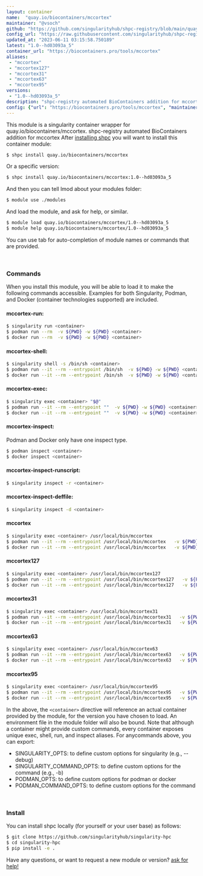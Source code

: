 ```yaml
---
layout: container
name:  "quay.io/biocontainers/mccortex"
maintainer: "@vsoch"
github: "https://github.com/singularityhub/shpc-registry/blob/main/quay.io/biocontainers/mccortex/container.yaml"
config_url: "https://raw.githubusercontent.com/singularityhub/shpc-registry/main/quay.io/biocontainers/mccortex/container.yaml"
updated_at: "2023-06-11 03:15:58.750189"
latest: "1.0--hd03093a_5"
container_url: "https://biocontainers.pro/tools/mccortex"
aliases:
 - "mccortex"
 - "mccortex127"
 - "mccortex31"
 - "mccortex63"
 - "mccortex95"
versions:
 - "1.0--hd03093a_5"
description: "shpc-registry automated BioContainers addition for mccortex"
config: {"url": "https://biocontainers.pro/tools/mccortex", "maintainer": "@vsoch", "description": "shpc-registry automated BioContainers addition for mccortex", "latest": {"1.0--hd03093a_5": "sha256:21b784cc4ff2cef9ff84aa966fc88b0f496d763cbfe3e6cd406ac59eccb980a0"}, "tags": {"1.0--hd03093a_5": "sha256:21b784cc4ff2cef9ff84aa966fc88b0f496d763cbfe3e6cd406ac59eccb980a0"}, "docker": "quay.io/biocontainers/mccortex", "aliases": {"mccortex": "/usr/local/bin/mccortex", "mccortex127": "/usr/local/bin/mccortex127", "mccortex31": "/usr/local/bin/mccortex31", "mccortex63": "/usr/local/bin/mccortex63", "mccortex95": "/usr/local/bin/mccortex95"}}
---
```


This module is a singularity container wrapper for quay.io/biocontainers/mccortex.
shpc-registry automated BioContainers addition for mccortex
After [installing shpc](#install) you will want to install this container module:


```bash
$ shpc install quay.io/biocontainers/mccortex
```

Or a specific version:

```bash
$ shpc install quay.io/biocontainers/mccortex:1.0--hd03093a_5
```

And then you can tell lmod about your modules folder:

```bash
$ module use ./modules
```

And load the module, and ask for help, or similar.

```bash
$ module load quay.io/biocontainers/mccortex/1.0--hd03093a_5
$ module help quay.io/biocontainers/mccortex/1.0--hd03093a_5
```

You can use tab for auto-completion of module names or commands that are provided.

<br>

### Commands

When you install this module, you will be able to load it to make the following commands accessible.
Examples for both Singularity, Podman, and Docker (container technologies supported) are included.

#### mccortex-run:

```bash
$ singularity run <container>
$ podman run --rm  -v ${PWD} -w ${PWD} <container>
$ docker run --rm  -v ${PWD} -w ${PWD} <container>
```

#### mccortex-shell:

```bash
$ singularity shell -s /bin/sh <container>
$ podman run --it --rm --entrypoint /bin/sh  -v ${PWD} -w ${PWD} <container>
$ docker run --it --rm --entrypoint /bin/sh  -v ${PWD} -w ${PWD} <container>
```

#### mccortex-exec:

```bash
$ singularity exec <container> "$@"
$ podman run --it --rm --entrypoint ""  -v ${PWD} -w ${PWD} <container> "$@"
$ docker run --it --rm --entrypoint ""  -v ${PWD} -w ${PWD} <container> "$@"
```

#### mccortex-inspect:

Podman and Docker only have one inspect type.

```bash
$ podman inspect <container>
$ docker inspect <container>
```

#### mccortex-inspect-runscript:

```bash
$ singularity inspect -r <container>
```

#### mccortex-inspect-deffile:

```bash
$ singularity inspect -d <container>
```


#### mccortex

```bash
$ singularity exec <container> /usr/local/bin/mccortex
$ podman run --it --rm --entrypoint /usr/local/bin/mccortex   -v ${PWD} -w ${PWD} <container> -c " $@"
$ docker run --it --rm --entrypoint /usr/local/bin/mccortex   -v ${PWD} -w ${PWD} <container> -c " $@"
```


#### mccortex127

```bash
$ singularity exec <container> /usr/local/bin/mccortex127
$ podman run --it --rm --entrypoint /usr/local/bin/mccortex127   -v ${PWD} -w ${PWD} <container> -c " $@"
$ docker run --it --rm --entrypoint /usr/local/bin/mccortex127   -v ${PWD} -w ${PWD} <container> -c " $@"
```


#### mccortex31

```bash
$ singularity exec <container> /usr/local/bin/mccortex31
$ podman run --it --rm --entrypoint /usr/local/bin/mccortex31   -v ${PWD} -w ${PWD} <container> -c " $@"
$ docker run --it --rm --entrypoint /usr/local/bin/mccortex31   -v ${PWD} -w ${PWD} <container> -c " $@"
```


#### mccortex63

```bash
$ singularity exec <container> /usr/local/bin/mccortex63
$ podman run --it --rm --entrypoint /usr/local/bin/mccortex63   -v ${PWD} -w ${PWD} <container> -c " $@"
$ docker run --it --rm --entrypoint /usr/local/bin/mccortex63   -v ${PWD} -w ${PWD} <container> -c " $@"
```


#### mccortex95

```bash
$ singularity exec <container> /usr/local/bin/mccortex95
$ podman run --it --rm --entrypoint /usr/local/bin/mccortex95   -v ${PWD} -w ${PWD} <container> -c " $@"
$ docker run --it --rm --entrypoint /usr/local/bin/mccortex95   -v ${PWD} -w ${PWD} <container> -c " $@"
```



In the above, the `<container>` directive will reference an actual container provided
by the module, for the version you have chosen to load. An environment file in the
module folder will also be bound. Note that although a container
might provide custom commands, every container exposes unique exec, shell, run, and
inspect aliases. For anycommands above, you can export:

 - SINGULARITY_OPTS: to define custom options for singularity (e.g., --debug)
 - SINGULARITY_COMMAND_OPTS: to define custom options for the command (e.g., -b)
 - PODMAN_OPTS: to define custom options for podman or docker
 - PODMAN_COMMAND_OPTS: to define custom options for the command

<br>

### Install

You can install shpc locally (for yourself or your user base) as follows:

```bash
$ git clone https://github.com/singularityhub/singularity-hpc
$ cd singularity-hpc
$ pip install -e .
```

Have any questions, or want to request a new module or version? [ask for help!](https://github.com/singularityhub/singularity-hpc/issues)